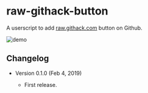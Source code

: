 raw-githack-button
==================

A userscript to add [raw.githack.com](https://raw.githack.com/) button on Github.

![demo](https://i.imgur.com/2jkUtFP.png)

Changelog
---------

* Version 0.1.0 (Feb 4, 2019)

	- First release.
